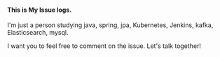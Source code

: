 #### This is My Issue logs.

I'm just a person studying java, spring, jpa, Kubernetes, Jenkins, kafka, Elasticsearch, mysql.

I want you to feel free to comment on the issue.
Let's talk together!
